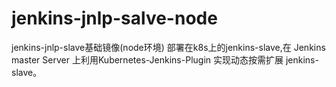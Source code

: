 # jenkins-jnlp-salve-node
jenkins-jnlp-slave基础镜像(node环境)
部署在k8s上的jenkins-slave,在 Jenkins master Server 上利用Kubernetes-Jenkins-Plugin 实现动态按需扩展 jenkins-slave。
